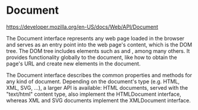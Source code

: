 # Document

https://developer.mozilla.org/en-US/docs/Web/API/Document

The Document interface represents any web page loaded in the browser and serves as an entry point into the web page's content, which is the DOM tree. The DOM tree includes elements such as <body> and <table>, among many others. It provides functionality globally to the document, like how to obtain the page's URL and create new elements in the document.


The Document interface describes the common properties and methods for any kind of document. Depending on the document's type (e.g. HTML, XML, SVG, …), a larger API is available: HTML documents, served with the "text/html" content type, also implement the HTMLDocument interface, whereas XML and SVG documents implement the XMLDocument interface.
